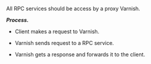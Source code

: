 All RPC services should be access by a proxy Varnish.

***Process.***

* Client makes a request to Varnish.

* Varnish sends request to a RPC service.

* Varnish gets a response and forwards it to the client.
